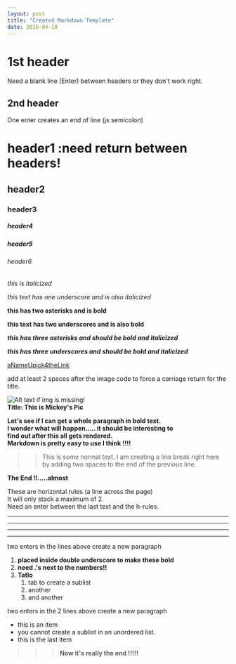 ```yaml
---
layout: post
title: "Created Markdown Template"
date: 2016-04-18
---
```




1st header
====

Need a blank line (Enter) between headers or they don't work right.

2nd header
----

One enter creates an end of line (js semicolon)

# header1 :need return between headers! #

## header2 ##

### header3 ###

##### header4 ####

##### header5 #####

###### header6 ######


*this is italicized*  

_this text has one underscore and is also italicized_  

**this has two asterisks and is bold**

__this text has two underscores and is also bold__   

***this has three asterisks and should be bold and italicized***

___this has three underscores and should be bold and italicized___

[aNameUpick4theLink](https://github.com/)  

add at least 2 spaces after the image code to force a carriage return for the title.

![Alt text if img is missing!](http://img.lum.dolimg.com/v1/images/character_mickeymouse_home_mickey_notemplate_3a0db1b2.jpeg?region=0,0,600,600&width=320 "Title of your choice.")  
__Title: This is Mickey's Pic__   


__Let's see if I can get a whole paragraph in bold text.  
I wonder what will happen..... it should be interesting to  
find out after this all gets rendered.  
Markdown is pretty easy to use I think !!!!__  


>>This is some normal text. I am creating a line break right here  
by adding two spaces to the end of the previous line.  
>> 

__The End !!.....almost__  
  
   
   
These are horizontal rules (a line across the page)   
It will only stack a maximum of 2.    
Need an enter between the last text and the h-rules.  

---
---
---
---


two enters in the lines above create a new paragraph

>
1. __placed inside double underscore to make these bold__
2. __need .'s next to the numbers!!__
3. __Tatlo__
    1. tab to create a sublist
    2. another
    3. and another
>


two enters in the 2 lines above create a new paragraph

* this is an item
* you cannot create a sublist in an unordered list.
* this is the last item


>>>__Now it's really the end !!!!!__
>>>



